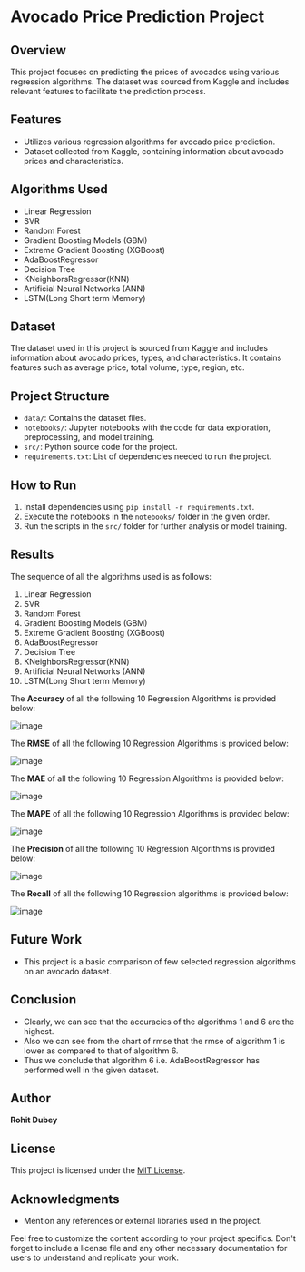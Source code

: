 # Avocado Price Prediction Project

## Overview

This project focuses on predicting the prices of avocados using various regression algorithms. The dataset was sourced from Kaggle and includes relevant features to facilitate the prediction process.

## Features

- Utilizes various regression algorithms for avocado price prediction.
- Dataset collected from Kaggle, containing information about avocado prices and characteristics.

## Algorithms Used

- Linear Regression
- SVR
- Random Forest
- Gradient Boosting Models (GBM)
- Extreme Gradient Boosting (XGBoost)
- AdaBoostRegressor
- Decision Tree
- KNeighborsRegressor(KNN)
- Artificial Neural Networks (ANN)
- LSTM(Long Short term Memory)

## Dataset

The dataset used in this project is sourced from Kaggle and includes information about avocado prices, types, and characteristics. It contains features such as average price, total volume, type, region, etc.

## Project Structure

- `data/`: Contains the dataset files.
- `notebooks/`: Jupyter notebooks with the code for data exploration, preprocessing, and model training.
- `src/`: Python source code for the project.
- `requirements.txt`: List of dependencies needed to run the project.

## How to Run

1. Install dependencies using `pip install -r requirements.txt`.
2. Execute the notebooks in the `notebooks/` folder in the given order.
3. Run the scripts in the `src/` folder for further analysis or model training.

## Results

The sequence of all the algorithms used is as follows:
1. Linear Regression
2. SVR
3. Random Forest
4. Gradient Boosting Models (GBM)
5. Extreme Gradient Boosting (XGBoost)
6. AdaBoostRegressor
7. Decision Tree
8. KNeighborsRegressor(KNN)
9. Artificial Neural Networks (ANN)
10. LSTM(Long Short term Memory)

The **Accuracy** of all the following 10 Regression Algorithms is provided below:  

![image](https://github.com/rohitinu6/Avoccado-Price-Prediction-using-Machine-Learning/assets/113301503/0ea9b7d4-627e-49f9-9215-389e6f4a72b2)

The **RMSE** of all the following 10 Regression Algorithms is provided below: 

![image](https://github.com/rohitinu6/Avoccado-Price-Prediction-using-Machine-Learning/assets/113301503/61db2bf3-96d4-4bb0-b9ac-cb609913681d)

The **MAE** of all the following 10 Regression Algorithms is provided below: 

![image](https://github.com/rohitinu6/Avoccado-Price-Prediction-using-Machine-Learning/assets/113301503/b647e514-c93d-4080-ac0d-709b36ea3948)

The **MAPE** of all the following 10 Regression Algorithms is provided below: 

![image](https://github.com/rohitinu6/Avoccado-Price-Prediction-using-Machine-Learning/assets/113301503/f70193db-d446-453b-88f6-02fa31e74366)

The **Precision** of all the following 10 Regression Algorithms is provided below: 

![image](https://github.com/rohitinu6/Avoccado-Price-Prediction-using-Machine-Learning/assets/113301503/5288c25b-1986-4f50-b1b4-f85fc265d7c6)

The **Recall** of all the following 10 Regression algorithms is provided below: 

![image](https://github.com/rohitinu6/Avoccado-Price-Prediction-using-Machine-Learning/assets/113301503/81bb86f3-e4b7-4520-9ba3-fc9aa9cfb993)


## Future Work

- This project is a basic comparison of few selected regression algorithms on an avocado dataset.
 
## Conclusion

- Clearly, we can see that the accuracies of the algorithms 1 and 6 are the highest.
- Also we can see from the chart of rmse that the rmse of algorithm 1 is lower as compared to that of algorithm 6.
- Thus we conclude that algorithm 6 i.e. AdaBoostRegressor has performed well in the given dataset.


## Author

**Rohit Dubey**

## License

This project is licensed under the [MIT License](LICENSE).

## Acknowledgments

- Mention any references or external libraries used in the project.

Feel free to customize the content according to your project specifics. Don't forget to include a license file and any other necessary documentation for users to understand and replicate your work.
